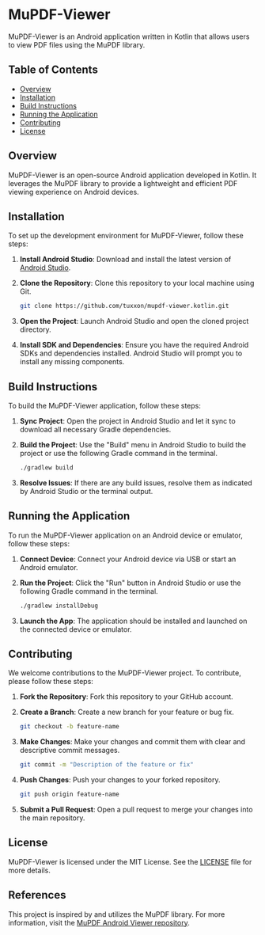 # MuPDF-Viewer

MuPDF-Viewer is an Android application written in Kotlin that allows users to view PDF files using the MuPDF library.

## Table of Contents

- [Overview](#overview)
- [Installation](#installation)
- [Build Instructions](#build-instructions)
- [Running the Application](#running-the-application)
- [Contributing](#contributing)
- [License](#license)

## Overview

MuPDF-Viewer is an open-source Android application developed in Kotlin. It leverages the MuPDF library to provide a lightweight and efficient PDF viewing experience on Android devices.

## Installation

To set up the development environment for MuPDF-Viewer, follow these steps:

1. **Install Android Studio**: Download and install the latest version of [Android Studio](https://developer.android.com/studio).

2. **Clone the Repository**: Clone this repository to your local machine using Git.
    ```sh
    git clone https://github.com/tuxxon/mupdf-viewer.kotlin.git
    ```

3. **Open the Project**: Launch Android Studio and open the cloned project directory.

4. **Install SDK and Dependencies**: Ensure you have the required Android SDKs and dependencies installed. Android Studio will prompt you to install any missing components.

## Build Instructions

To build the MuPDF-Viewer application, follow these steps:

1. **Sync Project**: Open the project in Android Studio and let it sync to download all necessary Gradle dependencies.

2. **Build the Project**: Use the "Build" menu in Android Studio to build the project or use the following Gradle command in the terminal.
    ```sh
    ./gradlew build
    ```

3. **Resolve Issues**: If there are any build issues, resolve them as indicated by Android Studio or the terminal output.

## Running the Application

To run the MuPDF-Viewer application on an Android device or emulator, follow these steps:

1. **Connect Device**: Connect your Android device via USB or start an Android emulator.

2. **Run the Project**: Click the "Run" button in Android Studio or use the following Gradle command in the terminal.
    ```sh
    ./gradlew installDebug
    ```

3. **Launch the App**: The application should be installed and launched on the connected device or emulator.

## Contributing

We welcome contributions to the MuPDF-Viewer project. To contribute, please follow these steps:

1. **Fork the Repository**: Fork this repository to your GitHub account.

2. **Create a Branch**: Create a new branch for your feature or bug fix.
    ```sh
    git checkout -b feature-name
    ```

3. **Make Changes**: Make your changes and commit them with clear and descriptive commit messages.
    ```sh
    git commit -m "Description of the feature or fix"
    ```

4. **Push Changes**: Push your changes to your forked repository.
    ```sh
    git push origin feature-name
    ```

5. **Submit a Pull Request**: Open a pull request to merge your changes into the main repository.

## License

MuPDF-Viewer is licensed under the MIT License. See the [LICENSE](LICENSE) file for more details.

## References

This project is inspired by and utilizes the MuPDF library. For more information, visit the [MuPDF Android Viewer repository](https://github.com/ArtifexSoftware/mupdf-android-viewer).